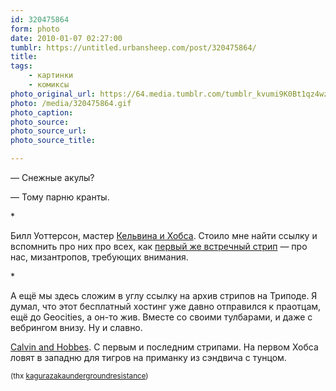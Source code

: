 ```yaml
---
id: 320475864
form: photo
date: 2010-01-07 02:27:00
tumblr: https://untitled.urbansheep.com/post/320475864/
title:
tags:
    - картинки
    - комиксы
photo_original_url: https://64.media.tumblr.com/tumblr_kvumi9K0Bt1qz4wzio1_1280.gif
photo: /media/320475864.gif
photo_caption: 
photo_source:
photo_source_url:
photo_source_title:

---
```


<p>—&nbsp;Снежные акулы?</p>
<p>—&nbsp;Тому парню кранты.</p>

<p>*</p>

<p>Билл Уоттерсон, мастер <a href="http://www.gocomics.com/calvinandhobbes">Кельвина и Хобса</a>. Стоило мне найти ссылку и вспомнить про них про всех, как <a href="http://www.gocomics.com/calvinandhobbes/2010/01/06/">первый же встречный стрип</a> — про нас, мизантропов, требующих внимания.</p>

<p>*</p>

<p>А ещё мы здесь сложим в углу ссылку на архив стрипов на Триподе. Я думал, что этот бесплатный хостинг уже давно отправился к праотцам, ещё до Geocities, а он-то жив. Вместе со своими тулбарами, и даже с вебрингом внизу. Ну и славно.</p>

<p><a href="http://my_raven.tripod.com/CalvinandHobbes/calvin_hobbes.html">Calvin and Hobbes</a>. C первым и последним стрипами. На первом Хобса ловят в западню для тигров на приманку из сэндвича с тунцом. </p>

<p><small>(thx <a href="http://kagurazakaundergroundresistance.tumblr.com/post/320060168" class="tumblr_blog">kagurazakaundergroundresistance</a>)</small></p>
